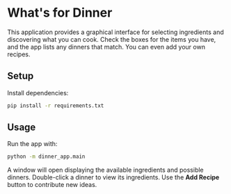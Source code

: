 # What's for Dinner

This application provides a graphical interface for selecting ingredients and
discovering what you can cook. Check the boxes for the items you have, and the
app lists any dinners that match. You can even add your own recipes.

## Setup

Install dependencies:

```bash
pip install -r requirements.txt
```

## Usage

Run the app with:

```bash
python -m dinner_app.main
```

A window will open displaying the available ingredients and possible dinners.
Double-click a dinner to view its ingredients.
Use the **Add Recipe** button to contribute new ideas.

